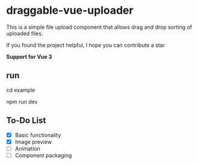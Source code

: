 # draggable-vue-uploader
This is a simple file upload component that allows drag and drop sorting of uploaded files.

If you found the project helpful,  I hope you can contribute a star

**Support for Vue 3**

## run

cd example

npm run dev


## To-Do List

- [x] Basic functionality
- [x] Image preview
- [ ] Animation
- [ ] Component packaging
